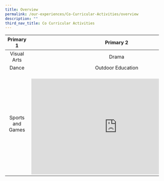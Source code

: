 ```yaml
---
title: Overview
permalink: /our-experiences/Co-Curricular-Activities/overview
description: ""
third_nav_title: Co Curricular Activities
---
```

| Primary 1 | Primary 2 |
|:---:|:---:|
| Visual Arts | Drama |
| Dance | Outdoor Education |
| Sports and Games | <br> <iframe width="560" height="315" src="https://www.youtube.com/embed/bJn3J_PPFGE" title="YouTube video player" frameborder="0" allow="accelerometer; autoplay; clipboard-write; encrypted-media; gyroscope; picture-in-picture" allowfullscreen></iframe> <br> |